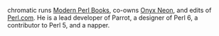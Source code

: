 chromatic runs [Modern Perl Books](http://www.modernperlbooks.com/), co-owns [Onyx Neon](http://www.onyxneon.com/), and edits of [Perl.com](http://www.perl.com/).  He is a lead developer of Parrot, a designer of Perl 6, a contributor to Perl 5, and a napper.
